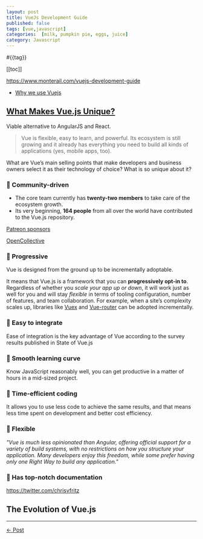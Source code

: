 ```yaml
---
layout: post
title: VueJs Development Guide
published: false
tags: [vue,javascript]
categories:  [milk, pumpkin pie, eggs, juice]
category: Javascript
---
```


<div>
  <span v-for="tag in $page.frontmatter.tags">#{{tag}} </span>
</div>

[[toc]]

<https://www.monterail.com/vuejs-development-guide>


- [Why we use Vuejs](https://www.monterail.com/blog/why-we-use-vuejs)

## [What Makes Vue.js Unique?](https://www.monterail.com/vuejs-development-guide#what-makes-vue-js-unique)

Viable alternative to AngularJS and React.

> Vue is flexible, easy to learn, and powerful. Its ecosystem is still growing and it already has everything you need to build all kinds of applications (yes, mobile apps, too).

What are Vue’s main selling points that make developers and business owners select it as their technology of choice? What is so unique about it?

### :tada: Community-driven

- The core team currently has __twenty-two members__ to take care of the ecosystem growth.
- Its very beginning, __164 people__ from all over the world have contributed to the Vue.js repository.

[Patreon sponsors](https://www.patreon.com/evanyou)

[OpenCollective](https://opencollective.com/vuejs)

### :tada: Progressive

Vue is designed from the ground up to be incrementally adoptable.

It means that Vue.js is a framework that you can __progressively opt-in to__. Regardless of whether you _scale your app up or down_, it will work just as well for you and will stay _flexible_ in terms of tooling configuration, number of features, and team collaboration. For example, when a site’s complexity scales up, libraries like [Vuex](https://vuex.vuejs.org) and [Vue-router](https://router.vuejs.org) can be adopted incrementally.

### :tada: Easy to integrate

Ease of integration is the key advantage of Vue according to the survey results published in State of Vue.js

### :tada: Smooth learning curve

Know JavaScript reasonably well, you can get productive in a matter of hours in a mid-sized project.

### :tada: Time-efficient coding

 It allows you to use less code to achieve the same results, and that means less time spent on development and better cost efficiency.

### :tada: Flexible

_"Vue is much less opinionated than Angular, offering official support for a variety of build systems, with no restrictions on how you structure your application. Many developers enjoy this freedom, while some prefer having only one Right Way to build any application."_

### :tada: Has top-notch documentation

<https://twitter.com/chrisvfritz>


## The Evolution of Vue.js
---
[<- Post](/post/)
